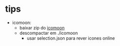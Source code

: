 # tips
* icomoon:
  * baixar zip do [icomoon](https://icomoon.io)
  * descompactar em ./icomoon
    * usar selection.json para rever icones online

